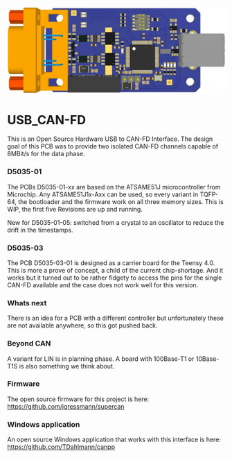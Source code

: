 ![USB_CAN-FD](/images/D5035-01.jpg?raw=true)

# USB_CAN-FD
This is an Open Source Hardware USB to CAN-FD Interface.
The design goal of this PCB was to provide two isolated CAN-FD channels capable of 8MBit/s for the data phase.

### D5035-01
The PCBs D5035-01-xx are based on the ATSAME51J microcontroller from Microchip.
Any ATSAME51J1x-Axx can be used, so every variant in TQFP-64, the bootloader and the firmware work on all three memory sizes.
This is WIP, the first five Revisions are up and running.

New for D5035-01-05: switched from a crystal to an oscillator to reduce the drift in the timestamps.

### D5035-03
The PCB D5035-03-01 is designed as a carrier board for the Teensy 4.0.
This is more a prove of concept, a child of the current chip-shortage.
And it works but it turned out to be rather fidgety to access the pins
for the single CAN-FD available and the case does not work well for this version.

### Whats next
There is an idea for a PCB with a different controller but unfortunately these are not
available anywhere, so this got pushed back.

### Beyond CAN
A variant for LIN is in planning phase.
A board with 100Base-T1 or 10Base-T1S is also something we think about. 

### Firmware
The open source firmware for this project is here: https://github.com/jgressmann/supercan

### Windows application
An open source Windows application that works with this interface is here: https://github.com/TDahlmann/canpp
